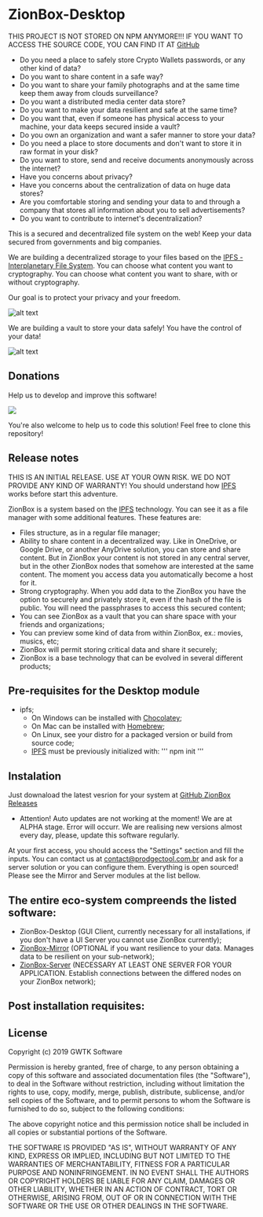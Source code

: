 # ZionBox-Desktop

THIS PROJECT IS NOT STORED ON NPM ANYMORE!!! IF YOU WANT TO ACCESS THE SOURCE CODE, YOU CAN FIND IT AT [GitHub](https://github.com/paulorieck/ZionBox-Desktop)

- Do you need a place to safely store Crypto Wallets passwords, or any other kind of data?
- Do you want to share content in a safe way?
- Do you want to share your family photographs and at the same time keep them away from clouds surveillance?
- Do you want a distributed media center data store?
- Do you want to make your data resilient and safe at the same time?
- Do you want that, even if someone has physical access to your machine, your data keeps secured inside a vault?
- Do you own an organization and want a safer manner to store your data?
- Do you need a place to store documents and don't want to store it in raw format in your disk?
- Do you want to store, send and receive documents anonymously across the internet?
- Have you concerns about privacy?
- Have you concerns about the centralization of data on huge data stores?
- Are you comfortable storing and sending your data to and through a company that stores all information about you to sell advertisements?
- Do you want to contribute to internet's decentralization?

This is a secured and decentralized file system on the web! Keep your data secured from governments and big companies.

We are building a decentralized storage to your files based on the [IPFS - Interplanetary File System](https://ipfs.io). You can choose what content you want to cryptography. You can choose what content you want to share, with or without cryptography.

Our goal is to protect your privacy and your freedom.

![alt text](https://www.gwtk.com.br/imagens_publicas/5d53fa6669775.jpg)

We are building a vault to store your data safely! You have the control of your data!

![alt text](https://www.gwtk.com.br/imagens_publicas/screenshot_1.png)

## Donations
Help us to develop and improve this software!

[![](https://www.paypalobjects.com/en_US/i/btn/btn_donateCC_LG.gif)](https://www.paypal.com/cgi-bin/webscr?cmd=_s-xclick&hosted_button_id=BPL6U33XS9HYA)

You're also welcome to help us to code this solution! Feel free to clone this repository!

## Release notes
THIS IS AN INITIAL RELEASE. USE AT YOUR OWN RISK. WE DO NOT PROVIDE ANY KIND OF WARRANTY! You should understand how [IPFS](https://ipfs.io) works before start this adventure.

ZionBox is a system based on the [IPFS](https://ipfs.io) technology. You can see it as a file manager with some additional features. These features are:

- Files structure, as in a regular file manager;
- Ability to share content in a decentralized way. Like in OneDrive, or Google Drive, or another AnyDrive solution, you can store and share content. But in ZionBox your content is not stored in any central server, but in the other ZionBox nodes that somehow are interested at the same content. The moment you access data you automatically become a host for it.
- Strong cryptography. When you add data to the ZionBox you have the option to securely and privately store it, even if the hash of the file is public. You will need the passphrases to access this secured content;
- You can see ZionBox as a vault that you can share space with your friends and organizations;
- You can preview some kind of data from within ZionBox, ex.: movies, musics, etc;
- ZionBox will permit storing critical data and share it securely;
- ZionBox is a base technology that can be evolved in several different products;

## Pre-requisites for the Desktop module
- ipfs;
    - On Windows can be installed with [Chocolatey](https://www.chocolatey.org/);
    - On Mac can be installed with [Homebrew](https://brew.sh/);
    - On Linux, see your distro for a packaged version or build from source code;
    - [IPFS](https://ipfs.io) must be previously initialized with: 
    '''
    npm init
    '''

## Instalation
Just downaload the latest vesrion for your system at [GitHub ZionBox Releases](https://github.com/paulorieck/ZionBox-Desktop/releases)
- Attention! Auto updates are not working at the moment! We are at ALPHA stage. Error will occurr. We are realising new versions almost every day, please, update this software regularly.

At your first access, you should access the "Settings" section and fill the inputs. You can contact us at [contact@prodgectool.com.br](mailto:contact@prodgectool.com.br) and ask for a server solution or you can configure them. Everything is open sourced! Please see the Mirror and Server modules at the list bellow.

## The entire eco-system compreends the listed software:
- ZionBox-Desktop (GUI Client, currently necessary for all installations, if you don't have a UI Server you cannot use ZionBox currently);
- [ZionBox-Mirror](https://www.npmjs.com/package/zionbox-mirror) (OPTIONAL if you want resilience to your data. Manages data to be resilient on your sub-network);
- [ZionBox-Server](https://www.npmjs.com/package/zionboxserver) (NECESSARY AT LEAST ONE SERVER FOR YOUR APPLICATION. Establish connections between the differed nodes on your ZionBox network);

## Post installation requisites:

## License
Copyright (c) 2019 GWTK Software

 Permission is hereby granted, free of charge, to any person obtaining a copy
 of this software and associated documentation files (the "Software"), to deal
 in the Software without restriction, including without limitation the rights
 to use, copy, modify, merge, publish, distribute, sublicense, and/or sell
 copies of the Software, and to permit persons to whom the Software is
 furnished to do so, subject to the following conditions:

 The above copyright notice and this permission notice shall be included in
 all copies or substantial portions of the Software.

 THE SOFTWARE IS PROVIDED "AS IS", WITHOUT WARRANTY OF ANY KIND, EXPRESS OR
 IMPLIED, INCLUDING BUT NOT LIMITED TO THE WARRANTIES OF MERCHANTABILITY,
 FITNESS FOR A PARTICULAR PURPOSE AND NONINFRINGEMENT. IN NO EVENT SHALL THE
 AUTHORS OR COPYRIGHT HOLDERS BE LIABLE FOR ANY CLAIM, DAMAGES OR OTHER
 LIABILITY, WHETHER IN AN ACTION OF CONTRACT, TORT OR OTHERWISE, ARISING FROM,
 OUT OF OR IN CONNECTION WITH THE SOFTWARE OR THE USE OR OTHER DEALINGS IN
 THE SOFTWARE.